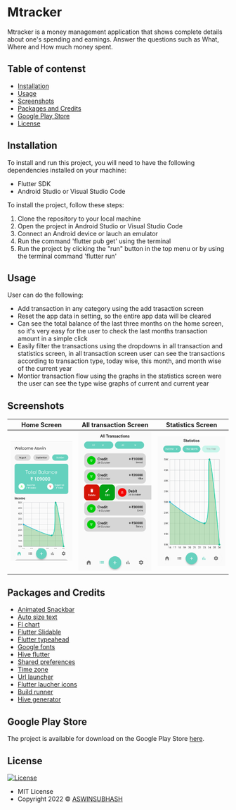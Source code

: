  # Mtracker


Mtracker is a money management application that shows
complete details about one's spending and earnings. Answer
the questions such as What, Where and How much money
spent.

## Table of contenst

- [Installation](#installation)
- [Usage](#usage)
- [Screenshots](#screenshots)
- [Packages and Credits](#packages-and-credits)
- [Google Play Store](#google-play-store)
- [License](#license)

## Installation

To install and run this project, you will need to have the following dependencies installed on
your machine:
 - Flutter SDK
 - Android Studio or Visual Studio Code

To install the project, follow these steps:

1. Clone the repository to your local machine
2. Open the project in Android Studio or Visual Studio Code
3. Connect an Android device or lauch an emulator
4. Run the command 'flutter pub get' using the terminal
5. Run the project by clicking the "run" button in the top menu or by using the terminal
   command 'flutter run'


## Usage 

User can do  the following:

- Add transaction in any category using the add trasaction screen 
- Reset the app data in setting, so the entire app data will be cleared
- Can see the total balance of the last three months on the home screen, so it's very easy for the user to check the last months transaction amount in a simple click
- Easily filter the transactions using the dropdowns in all transaction and statistics screen, in all transaction screen user can see the transactions according to transaction type, today wise, this month, and month wise of the current year
- Montior transaction flow using the graphs in the statistics screen were the user can see the type wise graphs of current and current year

## Screenshots 

Home Screen                    |   All transaction Screen             |  Statistics Screen 
:-------------------------:|:-------------------------:|:-------------------------:|
![](Home.png)|![](All.png)|![](Stat.png)|



## Packages and Credits

- [Animated Snackbar](https://github.com/JulyWitch/animated_snack_bar)
- [Auto size text](https://github.com/simc/auto_size_text)
- [Fl chart](https://github.com/imaNNeoFighT/fl_chart)
- [Flutter Slidable](https://github.com/letsar/flutter_slidable)
- [Flutter typeahead](https://github.com/AbdulRahmanAlHamali/flutter_typeahead)
- [Google fonts](https://github.com/material-foundation/google-fonts-flutter)
- [Hive flutter](https://github.com/hivedb/hive/tree/master/hive_flutter)
- [Shared preferences](https://github.com/flutter/plugins/tree/main/packages/shared_preferences/shared_preferences)
- [Time zone](https://github.com/srawlins/timezone)
- [Url launcher](https://github.com/flutter/plugins/tree/main/packages/url_launcher/url_launcher)
- [Flutter laucher icons](https://github.com/fluttercommunity/flutter_launcher_icons/)
- [Build runner](https://github.com/dart-lang/build/tree/master/build_runner)
- [Hive generator](https://github.com/hivedb/hive/tree/master/hive_generator)



## Google Play Store

The project is available for download on the Google Play Store [here](https://play.google.com/store/apps/details?id=com.aswinofficial3.mtracker).


## License

[![License](https://img.shields.io/:License-MIT-blue.svg?style=flat-square)](http://badges.mit-license.org)
- MIT License
- Copyright 2022 © [ASWINSUBHASH](https://github.com/aswinsubhash)






